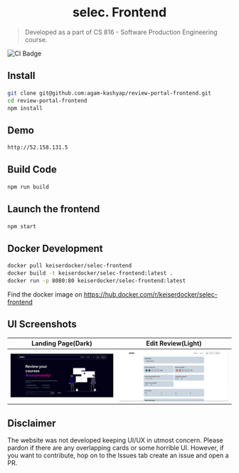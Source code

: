 <h1 align="center">selec. Frontend</h1>

> Developed as a part of CS 816 - Software Production Engineering course.

![CI Badge](https://github.com/agam-kashyap/review-portal-frontend/actions/workflows/frontend-ci.yml/badge.svg)

## Install

```sh
git clone git@github.com:agam-kashyap/review-portal-frontend.git
cd review-portal-frontend
npm install
```

## Demo

```sh
http://52.158.131.5
```

## Build Code

```sh
npm run build
```

## Launch the frontend

```sh
npm start
```

## Docker Development

```sh
docker pull keiserdocker/selec-frontend
docker build -t keiserdocker/selec-frontend:latest .
docker run -p 8080:80 keiserdocker/selec-frontend:latest
```

Find the docker image on https://hub.docker.com/r/keiserdocker/selec-frontend

## UI Screenshots

Landing Page(Dark)             |  Edit Review(Light)
:-------------------------:|:-------------------------:
![Landing Page](https://github.com/agam-kashyap/review-portal-frontend/blob/main/assets/landingpage.png)  |  ![Edit Review](https://github.com/agam-kashyap/review-portal-frontend/blob/main/assets/selecttags.png)

## Disclaimer

The website was not developed keeping UI/UX in utmost concern. Please pardon if there are any overlapping cards or some horrible UI. However, if you want to contribute, hop on to the Issues tab create an issue and open a PR.
